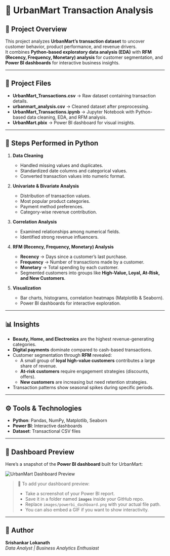 # 🛒 UrbanMart Transaction Analysis

## 📌 Project Overview
This project analyzes **UrbanMart’s transaction dataset** to uncover customer behavior, product performance, and revenue drivers.  
It combines **Python-based exploratory data analysis (EDA)** with **RFM (Recency, Frequency, Monetary) analysis** for customer segmentation, and **Power BI dashboards** for interactive business insights.

---

## 📂 Project Files
- **UrbanMart_Transactions.csv** → Raw dataset containing transaction details.  
- **urbanmart_analysis.csv** → Cleaned dataset after preprocessing.  
- **UrbanMart_Transactions.ipynb** → Jupyter Notebook with Python-based data cleaning, EDA, and RFM analysis.  
- **UrbanMart.pbix** → Power BI dashboard for visual insights.  

---

## 🔑 Steps Performed in Python
1. **Data Cleaning**
   - Handled missing values and duplicates.  
   - Standardized date columns and categorical values.  
   - Converted transaction values into numeric format.  

2. **Univariate & Bivariate Analysis**
   - Distribution of transaction values.  
   - Most popular product categories.  
   - Payment method preferences.  
   - Category-wise revenue contribution.  

3. **Correlation Analysis**
   - Examined relationships among numerical fields.  
   - Identified strong revenue influencers.  

4. **RFM (Recency, Frequency, Monetary) Analysis**
   - **Recency** → Days since a customer’s last purchase.  
   - **Frequency** → Number of transactions made by a customer.  
   - **Monetary** → Total spending by each customer.  
   - Segmented customers into groups like **High-Value, Loyal, At-Risk, and New Customers**.  

5. **Visualization**
   - Bar charts, histograms, correlation heatmaps (Matplotlib & Seaborn).  
   - Power BI dashboards for interactive exploration.  

---

## 📊 Insights
- **Beauty, Home, and Electronics** are the highest revenue-generating categories.  
- **Digital payments** dominate compared to cash-based transactions.  
- Customer segmentation through **RFM** revealed:  
  - A small group of **loyal high-value customers** contributes a large share of revenue.  
  - **At-risk customers** require engagement strategies (discounts, offers).  
  - **New customers** are increasing but need retention strategies.  
- Transaction patterns show seasonal spikes during specific periods.  

---

## ⚙️ Tools & Technologies
- **Python**: Pandas, NumPy, Matplotlib, Seaborn  
- **Power BI**: Interactive dashboards  
- **Dataset**: Transactional CSV files  

---

## 📂 Dashboard Preview
Here’s a snapshot of the **Power BI dashboard** built for UrbanMart:  

![UrbanMart Dashboard Preview](<img width="1163" height="654" alt="image" src="https://github.com/user-attachments/assets/f789f7c8-5eb8-4433-8dd9-f66ab059ee3c" />
)  

> 📌 To add your dashboard preview:  
> - Take a screenshot of your Power BI report.  
> - Save it in a folder named **`images`** inside your GitHub repo.  
> - Replace `images/powerbi_dashboard.png` with your actual file path.  
> - You can also embed a GIF if you want to show interactivity.  

---

## 👤 Author
**Srishankar Lokanath**  
_Data Analyst | Business Analytics Enthusiast_
